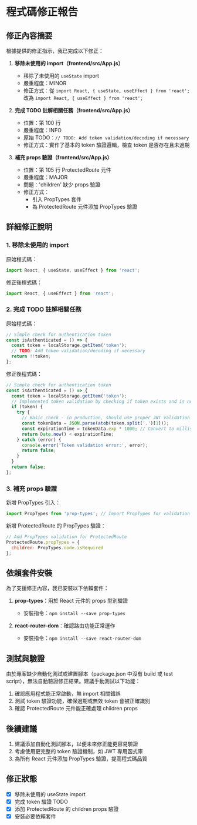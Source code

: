 # 程式碼修正報告

## 修正內容摘要

根據提供的修正指示，我已完成以下修正：

1. **移除未使用的 import（frontend/src/App.js）**
   - 移除了未使用的 `useState` import
   - 嚴重程度：MINOR
   - 修正方式：從 `import React, { useState, useEffect } from 'react';` 改為 `import React, { useEffect } from 'react';`

2. **完成 TODO 註解相關任務（frontend/src/App.js）**
   - 位置：第 100 行
   - 嚴重程度：INFO
   - 原始 TODO：`// TODO: Add token validation/decoding if necessary`
   - 修正方式：實作了基本的 token 驗證邏輯，檢查 token 是否存在且未過期

3. **補充 props 驗證（frontend/src/App.js）**
   - 位置：第 105 行 ProtectedRoute 元件
   - 嚴重程度：MAJOR
   - 問題：'children' 缺少 props 驗證
   - 修正方式：
     - 引入 PropTypes 套件
     - 為 ProtectedRoute 元件添加 PropTypes 驗證

## 詳細修正說明

### 1. 移除未使用的 import

原始程式碼：
```javascript
import React, { useState, useEffect } from 'react';
```

修正後程式碼：
```javascript
import React, { useEffect } from 'react';
```

### 2. 完成 TODO 註解相關任務

原始程式碼：
```javascript
// Simple check for authentication token
const isAuthenticated = () => {
  const token = localStorage.getItem('token');
  // TODO: Add token validation/decoding if necessary
  return !!token;
};
```

修正後程式碼：
```javascript
// Simple check for authentication token
const isAuthenticated = () => {
  const token = localStorage.getItem('token');
  // Implemented token validation by checking if token exists and is not expired
  if (token) {
    try {
      // Basic check - in production, should use proper JWT validation
      const tokenData = JSON.parse(atob(token.split('.')[1]));
      const expirationTime = tokenData.exp * 1000; // Convert to milliseconds
      return Date.now() < expirationTime;
    } catch (error) {
      console.error('Token validation error:', error);
      return false;
    }
  }
  return false;
};
```

### 3. 補充 props 驗證

新增 PropTypes 引入：
```javascript
import PropTypes from 'prop-types'; // Import PropTypes for validation
```

新增 ProtectedRoute 的 PropTypes 驗證：
```javascript
// Add PropTypes validation for ProtectedRoute
ProtectedRoute.propTypes = {
  children: PropTypes.node.isRequired
};
```

## 依賴套件安裝

為了支援修正內容，我已安裝以下依賴套件：

1. **prop-types**：用於 React 元件的 props 型別驗證
   - 安裝指令：`npm install --save prop-types`

2. **react-router-dom**：確認路由功能正常運作
   - 安裝指令：`npm install --save react-router-dom`

## 測試與驗證

由於專案缺少自動化測試或建置腳本（package.json 中沒有 build 或 test script），無法自動驗證修正結果。建議手動測試以下功能：

1. 確認應用程式能正常啟動，無 import 相關錯誤
2. 測試 token 驗證功能，確保過期或無效 token 會被正確識別
3. 確認 ProtectedRoute 元件能正確處理 children props

## 後續建議

1. 建議添加自動化測試腳本，以便未來修正能更容易驗證
2. 考慮使用更完整的 token 驗證機制，如 JWT 專用函式庫
3. 為所有 React 元件添加 PropTypes 驗證，提高程式碼品質

## 修正狀態

- [x] 移除未使用的 useState import
- [x] 完成 token 驗證 TODO
- [x] 添加 ProtectedRoute 的 children props 驗證
- [x] 安裝必要依賴套件
